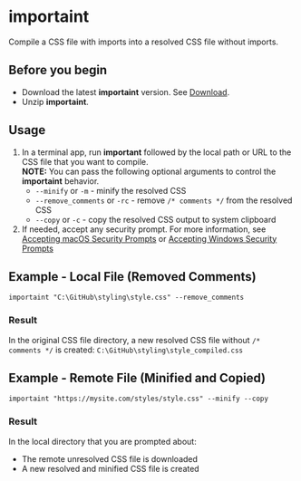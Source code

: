 # importaint
Compile a CSS file with imports into a resolved CSS file without imports.

## Before you begin
* Download the latest **importaint** version. See [Download](https://github.com/rafalkaron/importaint/releases/latest).
* Unzip **importaint**.

## Usage
1. In a terminal app, run **important** followed by the local path or URL to the CSS file that you want to compile.  
    **NOTE:** You can pass the following optional arguments to control the **importaint** behavior.
      * `--minify` or `-m` - minify the resolved CSS
      * `--remove_comments` or `-rc` - remove `/* comments */` from the resolved CSS
      * `--copy` or `-c` - copy the resolved CSS output to system clipboard
2. If needed, accept any security prompt. For more information, see [Accepting macOS Security Prompts](https://github.com/rafalkaron/importaint/wiki/Accepting-macOS-Security-Prompts) or [Accepting Windows Security Prompts](https://github.com/rafalkaron/importaint/wiki/Accepting-Windows-Security-Prompts)

## Example - Local File (Removed Comments)
```shell
importaint "C:\GitHub\styling\style.css" --remove_comments
```

### Result
In the original CSS file directory, a new resolved CSS file without `/* comments */` is created: `C:\GitHub\styling\style_compiled.css`

## Example - Remote File (Minified and Copied)
```shell
importaint "https://mysite.com/styles/style.css" --minify --copy
```

### Result
In the local directory that you are prompted about:
  * The remote unresolved CSS file is downloaded
  * A new resolved and minified CSS file is created